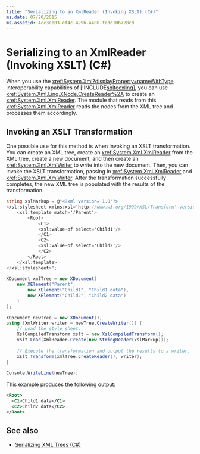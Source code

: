 ```yaml
---
title: "Serializing to an XmlReader (Invoking XSLT) (C#)"
ms.date: 07/20/2015
ms.assetid: 4cc3ee03-ef4c-429b-a408-fedd10b728cd
---
```

# Serializing to an XmlReader (Invoking XSLT) (C#)
When you use the <xref:System.Xml?displayProperty=nameWithType> interoperability capabilities of [!INCLUDE[sqltecxlinq](~/includes/sqltecxlinq-md.md)], you can use <xref:System.Xml.Linq.XNode.CreateReader%2A> to create an <xref:System.Xml.XmlReader>. The module that reads from this <xref:System.Xml.XmlReader> reads the nodes from the XML tree and processes them accordingly.  
  
## Invoking an XSLT Transformation  
 One possible use for this method is when invoking an XSLT transformation. You can create an XML tree, create an <xref:System.Xml.XmlReader> from the XML tree, create a new document, and then create an <xref:System.Xml.XmlWriter> to write into the new document. Then, you can invoke the XSLT transformation, passing in <xref:System.Xml.XmlReader> and <xref:System.Xml.XmlWriter>. After the transformation successfully completes, the new XML tree is populated with the results of the transformation.  
  
```csharp  
string xslMarkup = @"<?xml version='1.0'?>  
<xsl:stylesheet xmlns:xsl='http://www.w3.org/1999/XSL/Transform' version='1.0'>  
    <xsl:template match='/Parent'>  
        <Root>  
            <C1>  
            <xsl:value-of select='Child1'/>  
            </C1>  
            <C2>  
            <xsl:value-of select='Child2'/>  
            </C2>  
        </Root>  
    </xsl:template>  
</xsl:stylesheet>";  
  
XDocument xmlTree = new XDocument(  
    new XElement("Parent",  
        new XElement("Child1", "Child1 data"),  
        new XElement("Child2", "Child2 data")  
    )  
);  
  
XDocument newTree = new XDocument();  
using (XmlWriter writer = newTree.CreateWriter()) {  
    // Load the style sheet.  
    XslCompiledTransform xslt = new XslCompiledTransform();  
    xslt.Load(XmlReader.Create(new StringReader(xslMarkup)));  
  
    // Execute the transformation and output the results to a writer.  
    xslt.Transform(xmlTree.CreateReader(), writer);  
}  
  
Console.WriteLine(newTree);  
```  
  
 This example produces the following output:  
  
```xml  
<Root>  
  <C1>Child1 data</C1>  
  <C2>Child2 data</C2>  
</Root>  
```  
  
## See also

- [Serializing XML Trees (C#)](../../../../csharp/programming-guide/concepts/linq/serializing-xml-trees.md)
